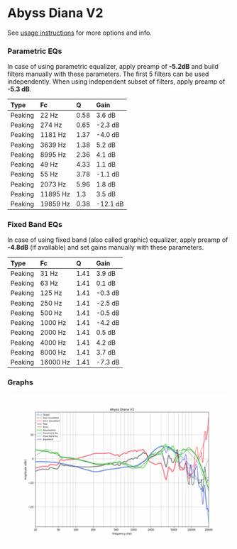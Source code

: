 # Abyss Diana V2
See [usage instructions](https://github.com/jaakkopasanen/AutoEq#usage) for more options and info.

### Parametric EQs
In case of using parametric equalizer, apply preamp of **-5.2dB** and build filters manually
with these parameters. The first 5 filters can be used independently.
When using independent subset of filters, apply preamp of **-5.3 dB**.

| Type    | Fc       |    Q | Gain     |
|:--------|:---------|:-----|:---------|
| Peaking | 22 Hz    | 0.58 | 3.6 dB   |
| Peaking | 274 Hz   | 0.65 | -2.3 dB  |
| Peaking | 1181 Hz  | 1.37 | -4.0 dB  |
| Peaking | 3639 Hz  | 1.38 | 5.2 dB   |
| Peaking | 8995 Hz  | 2.36 | 4.1 dB   |
| Peaking | 49 Hz    | 4.33 | 1.1 dB   |
| Peaking | 55 Hz    | 3.78 | -1.1 dB  |
| Peaking | 2073 Hz  | 5.96 | 1.8 dB   |
| Peaking | 11895 Hz | 1.3  | 3.5 dB   |
| Peaking | 19859 Hz | 0.38 | -12.1 dB |

### Fixed Band EQs
In case of using fixed band (also called graphic) equalizer, apply preamp of **-4.8dB**
(if available) and set gains manually with these parameters.

| Type    | Fc       |    Q | Gain    |
|:--------|:---------|:-----|:--------|
| Peaking | 31 Hz    | 1.41 | 3.9 dB  |
| Peaking | 63 Hz    | 1.41 | 0.1 dB  |
| Peaking | 125 Hz   | 1.41 | -0.3 dB |
| Peaking | 250 Hz   | 1.41 | -2.5 dB |
| Peaking | 500 Hz   | 1.41 | -0.5 dB |
| Peaking | 1000 Hz  | 1.41 | -4.2 dB |
| Peaking | 2000 Hz  | 1.41 | 0.5 dB  |
| Peaking | 4000 Hz  | 1.41 | 4.2 dB  |
| Peaking | 8000 Hz  | 1.41 | 3.7 dB  |
| Peaking | 16000 Hz | 1.41 | -7.3 dB |

### Graphs
![](./Abyss%20Diana%20V2.png)